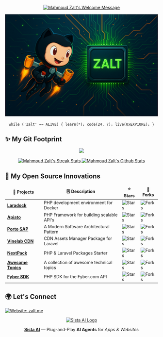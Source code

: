 <!-- Welcome Message Section -->
<p align="center">
	<a href="http://zalt.me">
		<img alt="Mahmoud Zalt's Welcome Message"
			 src="https://readme-typing-svg.herokuapp.com/?lines=Welcome+to+Zalt's+GitHub+Profile+:)&color=33FF33&center=true&vCenter=true&width=550&height=50&pause=2000">
	</a>
</p>

<!-- Banner Image Section -->
<p align="center">
	<a href="https://zalt.me">
		<img alt="Mahmoud Zalt's Banner"
			 src="media/zalt-banner-2.png">
	</a>
</p>

<!-- Fun Status Section -->
<p align="center">
    <code>while ('Zalt' == ALIVE) { learn(*); code(24, 7); live(0xEXP10RE); }</code>
</p>

<!-- My Git Footprint Section -->
## ✨ My Git Footprint

<!-- GitHub Activity Graph Section -->
<p align="center">
  <img src="https://github-readme-activity-graph.vercel.app/graph?username=mahmoudz&bg_color=0D1117&color=33FF33&line=fc7f00&point=33FF33&hide_border=true">
</p>

<!-- Streak Stats Section + GitHub Stats Section Side-by-Side -->
<p align="center">
	<!-- Streak Stats Section -->
	<a href="https://zalt.me">
		<img alt="Mahmoud Zalt's Streak Stats"
			 src="https://github-readme-streak-stats.herokuapp.com/?user=mahmoudz&theme=black-ice&hide_border=true&stroke=0000&background=0D1117&ring=33FF33&fire=fc7f00&currStreakLabel=fc7f00"
			 height="200"/>
	</a>
	<!-- GitHub Stats Section -->
	<a href="https://zalt.me">
		<img alt="Mahmoud Zalt's Github Stats"
			 src="https://denvercoder1-github-readme-stats.vercel.app/api?username=mahmoudz&show_icons=true&count_private=true&theme=dark&hide_border=true&icon_color=fc7f00&text_color=33FF33"
			 height="200"/>
	</a>
</p>

<!-- My Open Source Projects Section -->
## 🚀 My Open Source Innovations


<table>
  <thead align="center">
    <tr border: none;>
      <td><b>🎁 Projects</b></td>
      <td><b>🗒️ Description</b></td>
      <td><b>⭐ Stars</b></td>
      <td><b>🍴 Forks</b></td>
    </tr>
  </thead>
  <tbody>
    <tr>
      <td><a href="https://github.com/laradock/laradock"><b>Laradock</b></a></td>
      <td>PHP development environment for Docker</td>
      <td><img alt="Stars" src="https://img.shields.io/github/stars/laradock/laradock?style=flat-square&color=238636&label="/></td>
      <td><img alt="Forks" src="https://img.shields.io/github/forks/laradock/laradock?style=flat-square&color=cc6600&label="/></td>
    </tr>
    <tr>
      <td><a href="https://github.com/apiato/apiato"><b>Apiato</b></a></td>
      <td>PHP Framework for building scalable API's</td>
      <td><img alt="Stars" src="https://img.shields.io/github/stars/apiato/apiato?style=flat-square&color=238636&label="/></td>
      <td><img alt="Forks" src="https://img.shields.io/github/forks/apiato/apiato?style=flat-square&color=cc6600&label="/></td>
    </tr>
    <tr>
      <td><a href="https://github.com/Mahmoudz/Porto"><b>Porto SAP</b></a></td>
      <td>A Modern Software Architectural Pattern</td>
      <td><img alt="Stars" src="https://img.shields.io/github/stars/Mahmoudz/Porto?style=flat-square&color=238636&label="/></td>
      <td><img alt="Forks" src="https://img.shields.io/github/forks/Mahmoudz/Porto?style=flat-square&color=cc6600&label="/></td>
    </tr>
<!--     <tr>
      <td><a href="https://github.com/sista-ai/ai-assistant"><b>AI Assistant</b></a></td>
      <td>AI Voice Assistant for your Apps or Websites</td>
      <td><img alt="Stars" src="https://img.shields.io/github/stars/sista-ai/ai-assistant-react?style=flat-square&color=238636&label="/></td>
      <td><img alt="Forks" src="https://img.shields.io/github/forks/sista-ai/ai-assistant-react?style=flat-square&color=cc6600&label="/></td>
    </tr> -->
    <tr>
      <td><a href="https://github.com/Vinelab/cdn"><b>Vinelab CDN</b></a></td>
      <td>CDN Assets Manager Package for Laravel</td>
      <td><img alt="Stars" src="https://img.shields.io/github/stars/Vinelab/cdn?style=flat-square&color=238636&label="/></td>
      <td><img alt="Forks" src="https://img.shields.io/github/forks/Vinelab/cdn?style=flat-square&color=cc6600&label="/></td>
    </tr>
    <tr>
      <td><a href="https://github.com/nextpack/nextpack"><b>NextPack</b></a></td>
      <td>PHP & Laravel Packages Starter</td>
      <td><img alt="Stars" src="https://img.shields.io/github/stars/nextpack/nextpack?style=flat-square&color=238636&label="/></td>
      <td><img alt="Forks" src="https://img.shields.io/github/forks/nextpack/nextpack?style=flat-square&color=cc6600&label="/></td>
    </tr>
    <tr>
      <td><a href="https://github.com/Mahmoudz/awesome-topics"><b>Awesome Topics</b></a></td>
      <td>A collection of awesome technical topics</td>
      <td><img alt="Stars" src="https://img.shields.io/github/stars/Mahmoudz/awesome-topics?style=flat-square&color=238636&label="/></td>
      <td><img alt="Forks" src="https://img.shields.io/github/forks/Mahmoudz/awesome-topics?style=flat-square&color=cc6600&label="/></td>
    </tr>
    <tr>
      <td><a href="https://github.com/Mahmoudz/fyber-php-sdk"><b>Fyber SDK</b></a></td>
      <td>PHP SDK for the Fyber.com API</td>
      <td><img alt="Stars" src="https://img.shields.io/github/stars/Mahmoudz/fyber-php-sdk?style=flat-square&color=238636&label="/></td>
      <td><img alt="Forks" src="https://img.shields.io/github/forks/Mahmoudz/fyber-php-sdk?style=flat-square&color=cc6600&label="/></td>
    </tr>
  </tbody>
</table>

<!-- Let's Connect Section -->
## 🌍 Let's Connect


[![Website: zalt.me](https://img.shields.io/badge/Website-https://zalt.me-009b00?style=for-the-badge&logo=chainlink&logoColor=white)](https://zalt.me/)

<!-- 
| Find Me Online | Stack Overflow |
|---|---|
| [![Website: zalt.me](https://img.shields.io/badge/Visit%20my%20website-www.zalt.me-009b00?style=for-the-badge&logo=chainlink&logoColor=white)](https://zalt.me/) <br><br> [![LinkedIn](https://img.shields.io/badge/LinkedIn-0077B5?style=for-the-badge&logo=linkedin&logoColor=white)](https://www.linkedin.com/in/mahmoudzalt/) [![Twitter](https://img.shields.io/badge/Twitter-1DA1F2?style=for-the-badge&logo=twitter&logoColor=white)](https://twitter.com/Mahmoud_Zalt) [![StackShare](https://img.shields.io/badge/StackShare-0690FA?style=for-the-badge&logo=stackshare&logoColor=white)](https://stackshare.io/Mahmoudz/) <br> [![Medium](https://img.shields.io/badge/Medium-12100E?style=for-the-badge&logo=medium&logoColor=white)](https://medium.com/@mahmoud_zalt) [![Hashnode](https://img.shields.io/badge/Hashnode-2962FF?style=for-the-badge&logo=hashnode&logoColor=white)](https://mahmoud.hashnode.dev/) [![Dev.to](https://img.shields.io/badge/Dev.to-0A0A0A?style=for-the-badge&logo=devdotto&logoColor=white)](https://dev.to/mahmoudz/) <br> [![Daily.dev](https://img.shields.io/badge/Daily.dev-111?style=for-the-badge&logo=dailydotdev&logoColor=white)](https://app.daily.dev/zalt) [![Quora](https://img.shields.io/badge/Quora-B92B27?style=for-the-badge&logo=quora&logoColor=white)](https://www.quora.com/profile/Mahmoud-Zalt/) [![Docker Hub](https://img.shields.io/badge/Docker%20Hub-2496ED?style=for-the-badge&logo=docker&logoColor=white)](https://hub.docker.com/orgs/laradock/members) <br> [![Docker Hub Personal](https://img.shields.io/badge/Docker%20Hub-2496ED?style=for-the-badge&logo=docker&logoColor=white)](https://hub.docker.com/u/mahmoudz) [![Packagist](https://img.shields.io/badge/Packagist-F28D1A?style=for-the-badge&logo=composer&logoColor=white)](https://packagist.org/users/Mahmoudz/) [![npm](https://img.shields.io/badge/npm-CB3837?style=for-the-badge&logo=npm&logoColor=white)](https://www.npmjs.com/~zalt) <br> [![Product Hunt](https://img.shields.io/badge/Product%20Hunt-DA552F?style=for-the-badge&logo=producthunt&logoColor=white)](https://www.producthunt.com/@m_zalt) [![Indie Hackers](https://img.shields.io/badge/Indie%20Hackers-1E2432?style=for-the-badge&logo=indiehackers&logoColor=white)](https://www.indiehackers.com/zalt) [![F6S](https://img.shields.io/badge/F6S-0D83DD?style=for-the-badge)](https://www.f6s.com/member/mahmoudzalt) <br> [![Crunchbase](https://img.shields.io/badge/Crunchbase-0288D1?style=for-the-badge&logo=crunchbase&logoColor=white)](https://www.crunchbase.com/person/mahmoud-zalt) [![MentorCruise](https://img.shields.io/badge/MentorCruise-2EC866?style=for-the-badge&logo=Handshake&logoColor=white)](https://mentorcruise.com/mentor/mahmoudzalt/) [![Fiverr](https://img.shields.io/badge/Fiverr-1DBF73?style=for-the-badge&logo=fiverr&logoColor=white)](https://www.fiverr.com/mahmoudzalt) <br> [![Clarity.fm](https://img.shields.io/badge/Clarity.fm-4E9CAF?style=for-the-badge&logo=clarity&logoColor=white)](https://clarity.fm/zalt) [![Upwork](https://img.shields.io/badge/Upwork-6FDA44?style=for-the-badge&logo=upwork&logoColor=white)](https://www.upwork.com/freelancers/~010840df95cfa0979f) <br> [![CofoundersLab](https://img.shields.io/badge/CofoundersLab-008080?style=for-the-badge)](https://cofounderslab.com/profile/mahmoud-zalt-9djlz38pk5m) [![Codementor](https://img.shields.io/badge/Codementor-3C4858?style=for-the-badge&logo=codementor&logoColor=white)](https://www.codementor.io/@mahmoudz) | [![Mahmoud Zalt — Stack Overflow](https://github-readme-stackoverflow.vercel.app/?userID=2538791&theme=dark)](https://stackoverflow.com/users/2538791/mahmoud-zalt) | -->

<!-- Sponsor Section -->
<p align="center">
  <a href="https://smart.sista.ai/?utm_source=github&utm_medium=zalt_profile&utm_campaign=icon" target="_blank">
    <img src="https://smart.sista.ai/images/logo/sista-ai-icon.png" alt="Sista AI Logo" height="300"/>
  </a>
</p>

<p align="center">
   <a href="https://smart.sista.ai/?utm_source=github&utm_medium=zalt_profile&utm_campaign=text"><b>Sista AI</b></a> — Plug-and-Play <b>AI Agents</b> for <i>Apps & Websites</i>
</p>

